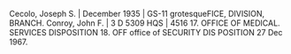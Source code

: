 Cecolo, Joseph S. | December 1935 | GS-11 grotesqueFICE, DIVISION, BRANCH. Conroy, John F. | 3 D 5309 HQS | 4516 17. OFFICE OF MEDICAL. SERVICES DISPOSITION 18. OFF office of SECURITY DIS POSITION 27 Dec 1967.